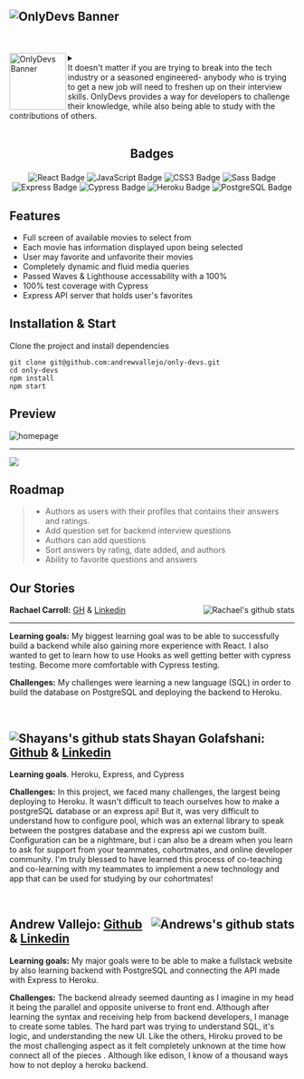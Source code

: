 <!-- 
# <p align="center">OnlyDevs</p>

 -->
![OnlyDevs Banner](https://user-images.githubusercontent.com/17935770/127781547-035e3833-99a7-4e6b-9d58-f29b9e03b2e6.png)
---

<br>
<br>
<details>
  <summary>
    <img align="left" width="100" height="100" alt="OnlyDevs Banner"
         src="https://user-images.githubusercontent.com/17935770/127760380-c144cb99-68bc-492c-8637-421a39d737fd.png">   
    <br>
     It doesn't matter if you are trying to break into the tech industry or a seasoned engineered-
    anybody who is trying to get a new job will need to freshen up on their interview skills. 
    OnlyDevs provides a way for developers to challenge their knowledge,
    while also being able to study with the contributions of others.    
  </summary>
  <br> 
  Get your head out of the gutter! This is an app made by devs for devs, and there's nothing crazy about that!
  Zero affiliations or correlation with any other sites, even those with similar names.
</details>
<br>

## <p align="center">  Badges </p>

<div align="center">  
<img src="https://img.shields.io/badge/React-61DAFB?logo=react&logoColor=000&style=flat-square" alt="React Badge">
<img src="https://img.shields.io/badge/JavaScript-F7DF1E?logo=javascript&logoColor=000&style=flat-square" alt="JavaScript Badge">
<img src="https://img.shields.io/badge/CSS3-1572B6?logo=css3&logoColor=fff&style=flat-square" alt="CSS3 Badge">
<img src="https://img.shields.io/badge/Sass-C69?logo=sass&logoColor=fff&style=flat-square" alt="Sass Badge"> 
<img src="https://img.shields.io/badge/Express-000?logo=express&logoColor=fff&style=flat-square" alt="Express Badge">
<img src="https://img.shields.io/badge/Cypress-17202C?logo=cypress&logoColor=fff&style=flat-square" alt="Cypress Badge"> 
<img src="https://img.shields.io/badge/Heroku-430098?logo=heroku&logoColor=fff&style=flat-square" alt="Heroku Badge"> 
<img src="https://img.shields.io/badge/PostgreSQL-4169E1?logo=postgresql&logoColor=fff&style=flat-square" alt="PostgreSQL Badge"> 
</div> 

## Features

 - Full screen of available movies to select from 
 - Each movie has information displayed upon being selected
 - User may favorite and unfavorite their movies
 - Completely dynamic and fluid media queries
 - Passed Waves & Lighthouse accessability with a 100%
 - 100% test coverage with Cypress
 - Express API server that holds user's favorites

## Installation & Start
Clone the project and install dependencies

```szh 
git clone git@github.com:andrewvallejo/only-devs.git
cd only-devs
npm install 
npm start
```

## Preview

![homepage](https://user-images.githubusercontent.com/17935770/127957715-a129ad3f-df7d-4b89-a591-2d74a13ea1bc.png)

---

<img align="center" src="https://user-images.githubusercontent.com/17935770/127956019-89ef06ff-0591-47d6-ab1a-5adae0a3fd1c.gif">

## Roadmap

> - Authors as users with their profiles that contains their answers and ratings. 
> - Add question set for backend interview questions
> - Authors can add questions
> - Sort answers by rating, date added, and authors
> - Ability to favorite questions and answers


## Our Stories

**Rachael Carroll:** [GH](https://www.github.com/rachaelcarroll)<img align='right' alt="Rachael's github stats" src="https://github-readme-stats.vercel.app/api?username=rachaelcarroll&hide=stars&show_icons=true&theme=cobalt">
&
[Linkedin](https://www.linkedin.com/in/rachaelcarroll/)

---

**Learning goals:**  My biggest learning goal was to be able to successfully build a backend while also gaining more experience with React. I also wanted to get to learn how to use Hooks as well getting better with cypress testing.
Become more comfortable with Cypress testing.

**Challenges:** My challenges were learning a new language (SQL) in order to build the database on PostgreSQL and deploying the backend to Heroku.

<br>

<img align='left' alt="Shayans's github stats" src="https://github-readme-stats.vercel.app/api?username=shayan-golafshani&hide=stars&show_icons=true&theme=ayu-mirage"> **Shayan Golafshani:** [Github](https://www.github.com/shayan-golafshani)
&
[Linkedin](https://www.linkedin.com/in/shayangolafshani/)
---

**Learning goals**. Heroku, Express, and Cypress

**Challenges:** In this project, we faced many challenges, the largest being deploying to Heroku. It wasn't difficult to teach ourselves how to make a postgreSQL database or an express api! But it, was very difficult to understand how to configure pool, which was an external library to speak between the postgres database and the express api we custom built. Configuration can be a nightmare, but i can also be a dream when you learn to ask for support from your teammates, cohortmates, and online developer community. I'm truly blessed to have learned this process of co-teaching and co-learning with my teammates to implement a new technology and app that can be used for studying by our cohortmates! 

<br>


**Andrew Vallejo:** [Github](https://www.github.com/andrewvallejo)<img align='right' alt="Andrews's github stats" src="https://github-readme-stats.vercel.app/api?username=andrewvallejo&hide=stars&show_icons=true&theme=maroongold">
 &
[Linkedin](https://www.linkedin.com/in/andrewvallejo/)
<br> 
---
**Learning goals:** My major goals were to be able to make a fullstack website by also learning backend with PostgreSQL and connecting the API made with Express to Heroku. 

**Challenges:** The backend already seemed daunting as I imagine in my head it being the parallel and opposite universe to front end. Although after learning the syntax and receiving help from backend developers, I manage to create some tables. The hard part was trying to understand SQL, it's logic, and understanding the new UI. Like the others, Hiroku proved to be the most challenging aspect as it felt completely unknown at the time how connect all of the pieces . Although like edison, I know of a thousand ways how to not deploy a heroku backend.

<br>
